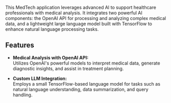 This MedTech application leverages advanced AI to support healthcare professionals with medical analysis.
It integrates two powerful AI components: the OpenAI API for processing and analyzing complex medical data, 
and a lightweight large language model built with TensorFlow to enhance natural language processing tasks.
## Features

- **Medical Analysis with OpenAI API:**  
  Utilizes OpenAI's powerful models to interpret medical data, generate diagnostic insights, and assist in treatment planning.

- **Custom LLM Integration:**  
  Employs a small TensorFlow-based language model for tasks such as natural language understanding, data summarization, and query handling.

